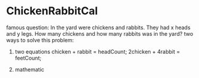 # ChickenRabbitCal
famous question: 
In the yard were chickens and rabbits. They had x heads and y legs. How many chickens and how many rabbits was in the yard?
two ways to solve this problem:
 1. two equations
    chicken + rabbit = headCount;
    2chicken + 4rabbit = feetCount;

2. mathematic
